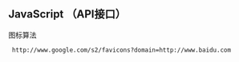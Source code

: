## JavaScript （API接口）

图标算法

```
 http://www.google.com/s2/favicons?domain=http://www.baidu.com 
```

